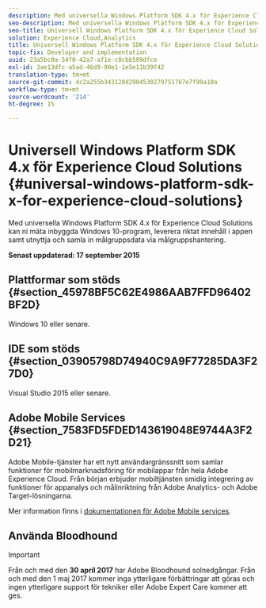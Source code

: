 ```yaml
---
description: Med universella Windows Platform SDK 4.x för Experience Cloud Solutions kan ni mäta inbyggda Windows 10-program, leverera riktat innehåll i appen samt utnyttja och samla in målgruppsdata via målgruppshantering.
seo-description: Med universella Windows Platform SDK 4.x för Experience Cloud Solutions kan ni mäta inbyggda Windows 10-program, leverera riktat innehåll i appen samt utnyttja och samla in målgruppsdata via målgruppshantering.
seo-title: Universell Windows Platform SDK 4.x för Experience Cloud Solutions
solution: Experience Cloud,Analytics
title: Universell Windows Platform SDK 4.x för Experience Cloud Solutions
topic-fix: Developer and implementation
uuid: 23a5bc0a-54f0-42a7-af1e-c8cbb509dfce
exl-id: 3ae13dfc-a5ad-46d9-90e1-1e5e11b39f42
translation-type: tm+mt
source-git-commit: 4c2a255b343128d2904530279751767e7f99a10a
workflow-type: tm+mt
source-wordcount: '214'
ht-degree: 1%

---
```


# Universell Windows Platform SDK 4.x för Experience Cloud Solutions {#universal-windows-platform-sdk-x-for-experience-cloud-solutions}

Med universella Windows Platform SDK 4.x för Experience Cloud Solutions kan ni mäta inbyggda Windows 10-program, leverera riktat innehåll i appen samt utnyttja och samla in målgruppsdata via målgruppshantering.

**Senast uppdaterad: 17 september 2015**

## Plattformar som stöds {#section_45978BF5C62E4986AAB7FFD96402BF2D}

Windows 10 eller senare.

## IDE som stöds {#section_03905798D74940C9A9F77285DA3F27D0}

Visual Studio 2015 eller senare.

## Adobe Mobile Services {#section_7583FD5FDED143619048E9744A3F2D21}

Adobe Mobile-tjänster har ett nytt användargränssnitt som samlar funktioner för mobilmarknadsföring för mobilappar från hela Adobe Experience Cloud. Från början erbjuder mobiltjänsten smidig integrering av funktioner för appanalys och målinriktning från Adobe Analytics- och Adobe Target-lösningarna.

Mer information finns i [dokumentationen för Adobe Mobile services](/help/using/home.md).

## Använda Bloodhound

>[!IMPORTANT]
>
>Från och med den **30 april 2017** har Adobe Bloodhound solnedgångar. Från och med den 1 maj 2017 kommer inga ytterligare förbättringar att göras och ingen ytterligare support för tekniker eller Adobe Expert Care kommer att ges.
